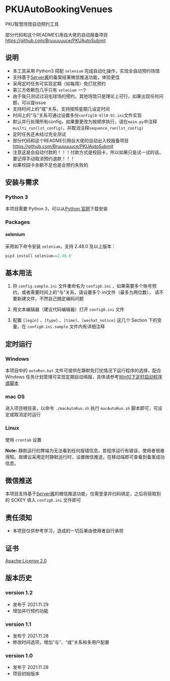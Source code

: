# PKUAutoBookingVenues
PKU智慧场馆自动预约工具

部分代码和这个README引用自大佬的自动报备项目 https://github.com/Bruuuuuuce/PKUAutoSubmit


## 说明

- 本工具采用 Python3 搭配 `selenium` 完成自动化操作，实现全自动预约场馆
- 支持基于[Server酱](https://sct.ftqq.com/)的备案结果微信推送功能，体验更佳
- 采用定时任务可实现定期（如每周）免打扰预约
- 第三方依赖包几乎只有 `selenium` 一个
- 由于我只测试过羽毛球场的预约，其他场馆只是理论上可行，如果出现任何问题，可以提issue
- 支持时间上的“或”关系，支持按照星期几设定时间
- 时间上的“与”关系可通过设置多份`config[0-9][0-9].ini`文件实现
- 默认并行处理所有config，如果要更改为按顺序执行，请在`main.py`中注释`muilti_run(lst_config)`，并取消注释`sequence_run(lst_config)`
- 定时任务还未经过完全测试
- 部分代码和这个README引用自大佬的自动出入校报备项目 https://github.com/Bruuuuuuce/PKUAutoSubmit
- 注意这是会自动付款的！！！付款方式是校园卡，所以如果只是试一试的话，要记得手动取消预约退款！！！
- 如果校园卡余额不足也是会预约失败的


## 安装与需求

### Python 3

本项目需要 Python 3，可以从[Python 官网](https://www.python.org/)下载安装

### Packages

#### selenium

采用如下命令安装 `selenium`，支持 2.48.0 及以上版本：

```python
pip3 install selenium==2.48.0
```

## 基本用法

1. 将 `config.sample.ini` 文件重命名为 `config0.ini` ，如果需要多个账号预约，或者需要时间上的“与”关系，请设置多个.ini文件（最多为两位数），
   请不要新建文件，不然自己搞定编码问题

2. 用文本编辑器（建议代码编辑器）打开 `config0.ini` 文件

3. 配置 `[login]` 、`[type]` 、`[time]`、`[wechat_notice]` 这几个 Section 下的变量，在 `config0.ini.sample` 文件内有详细注释


## 定时运行

### Windows

本项目中的 `autoRun.bat` 文件可提供在静默免打扰情况下运行程序的选择，配合 Windows 任务计划管理可实现定期自动填报，具体请参考[Win10下定时启动程序或脚本](https://blog.csdn.net/xielifu/article/details/81016220)

### mac OS

进入项目根目录，以命令 `./macAutoRun.sh` 执行 `macAutoRun.sh` 脚本即可，可设定或取消定时运行

### Linux

使用 `crontab` 设置

**Note:** 静默运行的弊端为无法看到任何报错信息，若程序运行有错误，使用者很难得知。故建议采用定时静默运行时，设置微信推送，在移动端即可查看到备案成功信息。

## 微信推送

本项目支持基于[Server酱](https://sct.ftqq.com/)的微信推送功能，仅需登录并扫码绑定，之后将获取到的 SCKEY 填入 `config0.ini` 文件即可

## 责任须知

- 本项目仅供参考学习，造成的一切后果由使用者自行承担

## 证书

[Apache License 2.0](https://github.com/yanyuandaxia/PKUAutoBookingVenues/blob/main/LICENSE)

## 版本历史

### version 1.2

- 发布于 2021.11.29
- 增加并行预约功能

### version 1.1

- 发布于 2021.11.28
- 修改时间选项，增加“与”、“或”关系和多用户配置

### version 1.0

- 发布于 2021.11.28
- 项目初始版本
